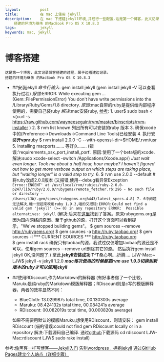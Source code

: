 ```yaml
---
layout:         post
title:          在 mac 上使用 jekyll
description:    在 mac 下搭建jekyll环境,并经行一些配置.这是第一个博客，此文记录博客搭建的过程，属于边搭建边记录。
    搭建的环境为继伟 的MacBook Pro OS X 10.8.3
tags:           jekyll
keywords: mac, jekyll
---
```

博客搭建
===================
    这是第一个博客，此文记录博客搭建的过程，属于边搭建边记录。
    搭建的环境为继伟 的MacBook Pro OS X 10.8.3

+ ##安装jekyll
    *命令行输入*: gem install jekyll   (gem install jekyll -V 可以查看执行过程)
    *报错*:ERROR:  While executing gem ... (Gem::FilePermissionError)
    You don't have write permissions into the /Library/Ruby/Gems/1.8 directory.
    *原因*:mac自带的ruby是提供给内部程序使用的，需要自己装ruby
    *解决*:mac安装ruby, [参考](http://kingplesk.org/2011/11/mac-%E7%B3%BB%E7%BB%9F%E5%AE%89%E8%A3%85ruby-rvm/):
        1.    user$ sudo bash < <(curl -s https://raw.github.com/wayneeseguin/rvm/master/binscripts/rvm-installer )
        2.    $ rvm list known  列出所有可以安装的ruby 版本
        3. 确保xcode中的(Preference->Downloads->Command Line Tools)已经安装
        4. 执行安装**开vpn**ruby $ rvm install 2.0.0 -C --with-openssl-dir=$HOME/.rvm/usr
        5. Installing macports.......     等好久.......
           (错误:'requirements_osx_port_install_port'.
            原因:使用了一个beta版的xcode.
            解决:sudo xcode-select -switch /Applications/Xcode.app/)
            *Just wait even longer. Took me about a half hour, hour maybe? I haven't figured out how to get more verbose output on which steps are taking place, but "waiting longer" is a valid step to try.*
        6. $ rvm use 2.0.0 --default   #将ruby改成2.0.0版本
           (又报错,使用--debug看异常Exception `Errno::ENOENT' at /usr/local/rvm/rubies/ruby-2.0.0-p247/lib/ruby/2.0.0/rubygems/remote_fetcher.rb:296 - No such file or directory - /Users/LJW/.gem/specs/rubygems.org%443/latest_specs.4.8)
        7. 6中问题无法解决,睡一觉起来改用ruby 1.9.3,喵的又报错:ERROR:Could not find a valid gem 'jekyll' (>= 0) in any repository
        ERROR:  Possible alternatives: jekyll`
        (解决:后来在[这里](http://blog.ownlinux.net/2012/08/fix-gem-install-jekyll-problem.html/)找到了答案。原来rubygems.org是因为国内网络的原因。至于github的源，打开这个页面可以看到提示，"We've stopped building gems"。
        $ gem sources --remove http://rubygems.org/
        $ gem sources -a http://ruby.taobao.org/
        $ gem sources -l
        *** CURRENT SOURCES ***
        http://ruby.taobao.org    
        $ gem install rack
        确保只有taobao的源，我试过仅仅增加taobao的源还是不可以，使用gem sources --remove url删除其它的源。
        然后执行gem install jekyll
        OK,没问题了.)
    至此,**jekyll安装成功 T^T**桑心啊....折腾....
        LJW-Mac:~ LJW$ jekyll -v
        jekyll 1.2.0
    ***mac每次使用的时候都要rvm use 1.9.3切换到新版本的ruby才可以使用jekyll***

+ ##使用RDiscount,作为Markdown的解释器
    (有好事者做了一个比较，Maruku是纯ruby的Markdown模版解释器；RDiscount则是c写的模版解释器，两者的效率显然不同：

    * BlueCloth: 13.029987s total time, 00.130300s average
    * Maruku: 08.424132s total time, 00.084241s average
    * RDiscount: 00.082019s total time, 00.000820s average)

    如果不需要用默认的模版Maruku,想使用RDiscount，则请安装：
    gem install RDiscount
    (喵的错误:could not find gem RDiscount locally or in a repository
        解决:下载源码自己编译.
            通过[github](https://github.com/davidfstr/rdiscount/)下载源码
            cd rdiscount
            LJW-Mac:rdiscount LJW$ sudo rake install)

参考:[像黑客一样写博客——Jekyll入门](http://www.soimort.org/posts/101/)
    [告别wordpress，拥抱jekyll](http://www.yangzhiping.com/tech/wordpress-to-jekyll.html/)
    [通过GitHub Pages建立个人站点（详细步骤）](http://www.cnblogs.com/purediy/archive/2013/03/07/2948892.html/)
